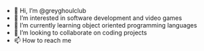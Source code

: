 - 👋 Hi, I’m @greyghoulclub
- 👀 I’m interested in software development and video games 
- 🌱 I’m currently learning object oriented programming languages
- 💞️ I’m looking to collaborate on coding projects
- 📫 How to reach me 

<!---
greyghoulclub/greyghoulclub is a ✨ special ✨ repository because its `README.md` (this file) appears on your GitHub profile.
You can click the Preview link to take a look at your changes.
--->
